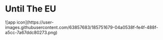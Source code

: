 <h1>Until The EU</h1>
![app icon](https://user-images.githubusercontent.com/63857683/185751679-04a0538f-fe4f-488f-a5cc-7a67ddc80273.png)
